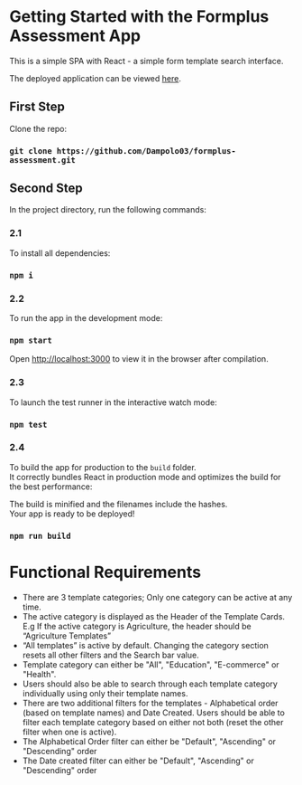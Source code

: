 # Getting Started with the Formplus Assessment App

This is a simple SPA with React - a simple form template search interface.

The deployed application can be viewed [here](https://frosty-lewin-71959b.netlify.app/).

## First Step

Clone the repo:

### `git clone https://github.com/Dampolo03/formplus-assessment.git`

## Second Step

In the project directory, run the following commands:

### 2.1

To install all dependencies:

### `npm i`

### 2.2

To run the app in the development mode:

### `npm start`

Open [http://localhost:3000](http://localhost:3000) to view it in the browser after compilation.

### 2.3

To launch the test runner in the interactive watch mode:

### `npm test`

### 2.4

To build the app for production to the `build` folder.\
It correctly bundles React in production mode and optimizes the build for the best performance:

The build is minified and the filenames include the hashes.\
Your app is ready to be deployed!

### `npm run build`

# Functional Requirements

- There are 3 template categories; Only one category can be active at any time.
- The active category is displayed as the Header of the Template Cards. E.g If the active category is Agriculture, the header should be “Agriculture Templates”
- “All templates” is active by default. Changing the category section resets all other filters and the Search bar value.
- Template category can either be "All", "Education", "E-commerce" or "Health".
- Users should also be able to search through each template category individually using only their template names.
- There are two additional filters for the templates - Alphabetical order (based on template names) and Date Created. Users should be able to filter each template category based on either not both (reset the other filter when one is active).
- The Alphabetical Order filter can either be "Default", "Ascending" or "Descending" order
- The Date created filter can either be "Default", "Ascending" or "Descending" order
